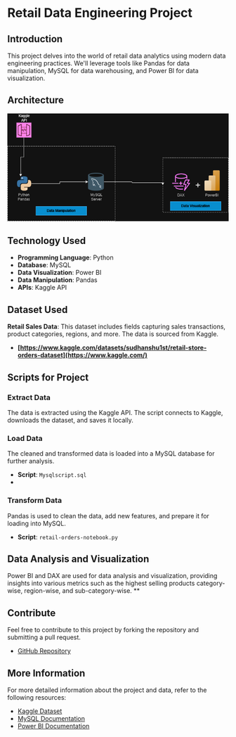 # Retail Data Engineering Project

## Introduction
This project delves into the world of retail data analytics using modern data engineering practices. We'll leverage tools like Pandas for data manipulation, MySQL for data warehousing, and Power BI for data visualization.

## Architecture

![Project Architecture](Architecture/Retail.drawio.png)

## Technology Used
- **Programming Language**: Python
- **Database**: MySQL
- **Data Visualization**: Power BI
- **Data Manipulation**: Pandas
- **APIs**: Kaggle API

## Dataset Used
**Retail Sales Data**: This dataset includes fields capturing sales transactions, product categories, regions, and more. The data is sourced from Kaggle.

- **[https://www.kaggle.com/datasets/sudhanshu1st/retail-store-orders-dataset](https://www.kaggle.com/)**

## Scripts for Project

### Extract Data
The data is extracted using the Kaggle API. The script connects to Kaggle, downloads the dataset, and saves it locally.

### Load Data
The cleaned and transformed data is loaded into a MySQL database for further analysis.
- **Script**: `Mysqlscript.sql`
- 
### Transform Data
Pandas is used to clean the data, add new features, and prepare it for loading into MySQL.

- **Script**: `retail-orders-notebook.py`

## Data Analysis and Visualization
Power BI and DAX are used for data analysis and visualization, providing insights into various metrics such as the highest selling products category-wise, region-wise, and sub-category-wise.
**

## Contribute
Feel free to contribute to this project by forking the repository and submitting a pull request.

- [GitHub Repository](https://github.com/Sudhanshu1st/retail-order-data-engineering-project)

## More Information
For more detailed information about the project and data, refer to the following resources:

- [Kaggle Dataset](https://www.kaggle.com/)
- [MySQL Documentation](https://dev.mysql.com/doc/)
- [Power BI Documentation](https://docs.microsoft.com/en-us/power-bi/)
